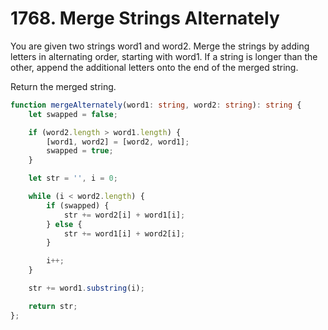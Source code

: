 # 1768. Merge Strings Alternately

You are given two strings word1 and word2. Merge the strings by adding letters in alternating order, starting with word1. If a string is longer than the other, append the additional letters onto the end of the merged string.

Return the merged string.

```ts
function mergeAlternately(word1: string, word2: string): string {
    let swapped = false;

    if (word2.length > word1.length) {
        [word1, word2] = [word2, word1];
        swapped = true;
    }

    let str = '', i = 0;

    while (i < word2.length) {
        if (swapped) {
            str += word2[i] + word1[i];
        } else {
            str += word1[i] + word2[i];
        }

        i++;
    }

    str += word1.substring(i);

    return str;
};
```
